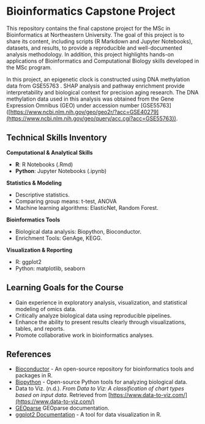 # Bioinformatics Capstone Project

This repository contains the final capstone project for the MSc in Bioinformatics at Northeastern University.  The goal of this project is to share its content, including scripts (R Markdown and Jupyter Notebooks), datasets, and results, to provide a reproducible and well-documented analysis methodology.  In addition, this project highlights hands-on applications of Bioinformatics and Computational Biology skills developed in the MSc program.

In this project, an epigenetic clock is constructed using DNA methylation data from GSE55763
. SHAP analysis and pathway enrichment provide interpretability and biological context for precision aging research.
The DNA methylation data used in this analysis was obtained from the Gene Expression Omnibus (GEO) under accession number [GSE55763] ([https://www.ncbi.nlm.nih.gov/geo/geo2r/?acc=GSE40279](https://www.ncbi.nlm.nih.gov/geo/query/acc.cgi?acc=GSE55763)).


## Technical Skills Inventory

**Computational & Analytical Skills**

- **R**: R Notebooks (.Rmd)
- **Python**: Jupyter Notebooks (.ipynb)

**Statistics & Modeling**

- Descriptive statistics.
- Comparing group means: t-test, ANOVA
- Machine learning algorithms: ElasticNet, Random Forest.

**Bioinformatics Tools**

- Biological data analysis: Biopython, Bioconductor.
- Enrichment Tools: GenAge, KEGG.

**Visualization & Reporting**

- R: ggplot2
- Python: matplotlib, seaborn

## Learning Goals for the Course

- Gain experience in exploratory analysis, visualization, and statistical modeling of omics data.
- Critically analyze biological data using reproducible pipelines.
- Enhance the ability to present results clearly through visualizations, tables, and reports.
- Promote collaborative work in bioinformatics analyses.

## References

- [Bioconductor](https://bioconductor.org/) - An open-source repository for bioinformatics tools and packages in R.
- [Biopython](https://biopython.org/) - Open-source Python tools for analyzing biological data.
- Data to Viz. (n.d.). *From Data to Viz: A classification of chart types based on input data*. Retrieved from [https://www.data-to-viz.com/](https://www.data-to-viz.com/)
- [GEOparse](https://geoparse.readthedocs.io/en/latest/GEOparse.html) GEOparse documentation.
- [ggplot2 Documentation](https://ggplot2.tidyverse.org/) - A tool for data visualization in R.
